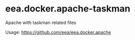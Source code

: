 # eea.docker.apache-taskman
Apache with taskman related files

Usage:
https://github.com/eea/eea.docker.apache

